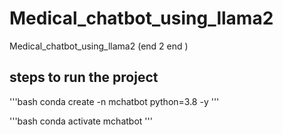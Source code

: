 # Medical_chatbot_using_llama2
Medical_chatbot_using_llama2 (end 2 end )

## steps to run the project


'''bash
conda create -n mchatbot python=3.8 -y
'''


'''bash
conda activate mchatbot
'''